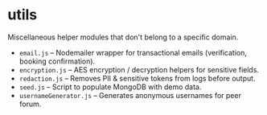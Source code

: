 # utils

Miscellaneous helper modules that don't belong to a specific domain.

* `email.js` – Nodemailer wrapper for transactional emails (verification, booking confirmation).
* `encryption.js` – AES encryption / decryption helpers for sensitive fields.
* `redaction.js` – Removes PII & sensitive tokens from logs before output.
* `seed.js` – Script to populate MongoDB with demo data.
* `usernameGenerator.js` – Generates anonymous usernames for peer forum.

